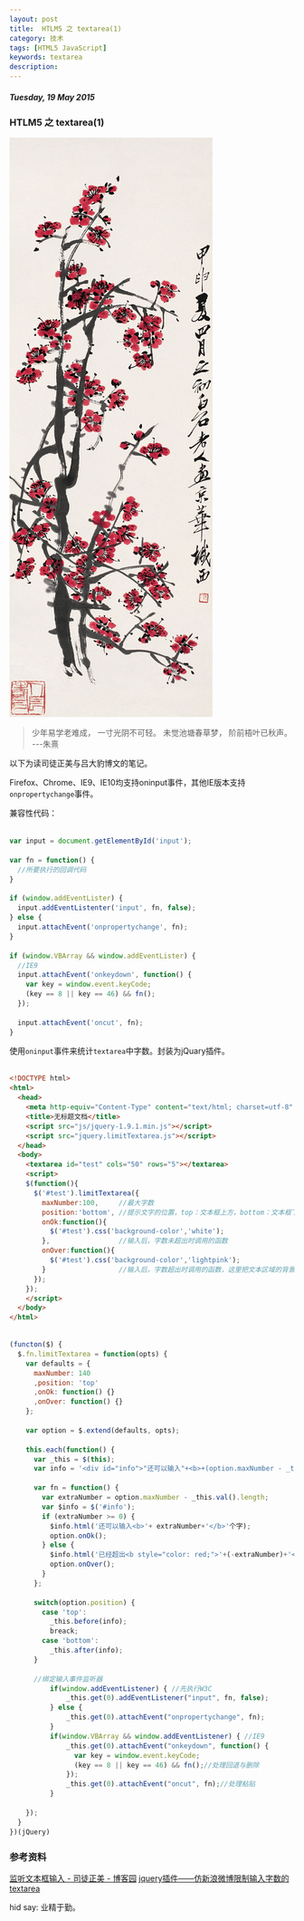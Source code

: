 ```yaml
---
layout: post
title:  HTLM5 之 textarea(1)
category: 技术
tags: [HTML5 JavaScript]
keywords: textarea
description: 
---
```


##### Tuesday, 19 May 2015

### HTLM5 之 textarea(1)

![齐白石](/../../assets/img/tech/2015/qibaishi_1.jpg)

> 少年易学老难成，
一寸光阴不可轻。
未觉池塘春草梦，
阶前梧叶已秋声。
---朱熹

以下为读司徒正美与吕大豹博文的笔记。

Firefox、Chrome、IE9、IE10均支持oninput事件，其他IE版本支持`onpropertychange`事件。

兼容性代码：

````javascript

var input = document.getElementById('input');

var fn = function() {
  //所要执行的回调代码
}

if (window.addEventLister) {
  input.addEventListenter('input', fn, false);
} else {
  input.attachEvent('onpropertychange', fn);
}

if (window.VBArray && window.addEventLister) {
  //IE9
  input.attachEvent('onkeydown', function() {
    var key = window.event.keyCode;
    (key == 8 || key == 46) && fn();
  });
  
  input.attachEvent('oncut', fn);
}


````

使用`oninput`事件来统计`textarea`中字数。封装为jQuary插件。

````html

<!DOCTYPE html>
<html>
  <head>
    <meta http-equiv="Content-Type" content="text/html; charset=utf-8" />
    <title>无标题文档</title>
    <script src="js/jquery-1.9.1.min.js"></script>
    <script src="jquery.limitTextarea.js"></script>
  </head>
  <body>
    <textarea id="test" cols="50" rows="5"></textarea>
    <script>
    $(function(){
      $('#test').limitTextarea({
        maxNumber:100,     //最大字数
        position:'bottom', //提示文字的位置，top：文本框上方，bottom：文本框下方
        onOk:function(){
          $('#test').css('background-color','white');    
        },                 //输入后，字数未超出时调用的函数
        onOver:function(){
          $('#test').css('background-color','lightpink');    
        }                  //输入后，字数超出时调用的函数，这里把文本区域的背景变为粉红色   
      });    
    });
    </script>
  </body>
</html>

````

````javascript

(functon($) {
  $.fn.limitTextarea = function(opts) {
    var defaults = {
      maxNumber: 140
      ,position: 'top'
      ,onOk: function() {}
      ,onOver: function() {}
    };
    
    var option = $.extend(defaults, opts);
    
    this.each(function() {
      var _this = $(this);
      var info = '<div id="info">"还可以输入"+<b>+(option.maxNumber - _this.val().length)+</b>+"字"+</div>';
      
      var fn = function() {
        var extraNumber = option.maxNumber - _this.val().length;
        var $info = $('#info');
        if (extraNumber >= 0) {
          $info.html('还可以输入<b>'+ extraNumber+'</b>'个字);
          option.onOk();
        } else {
          $info.html('已经超出<b style="color: red;">'+(-extraNumber)+'</b>个字');
          option.onOver();
        }
      };
      
      switch(option.position) {
        case 'top':
          _this.before(info);
          breack;
        case 'bottom':
          _this.after(info);
      }
      
      //绑定输入事件监听器
		  if(window.addEventListener) { //先执行W3C
			  _this.get(0).addEventListener("input", fn, false);
		  } else {
			  _this.get(0).attachEvent("onpropertychange", fn);
		  }
		  if(window.VBArray && window.addEventListener) { //IE9
			  _this.get(0).attachEvent("onkeydown", function() {
			    var key = window.event.keyCode;
			    (key == 8 || key == 46) && fn();//处理回退与删除
			  });
			  _this.get(0).attachEvent("oncut", fn);//处理粘贴
		  }
      
    });
  }
})(jQuery)

````



### 参考资料

[监听文本框输入 - 司徒正美 - 博客园](http://www.cnblogs.com/rubylouvre/archive/2013/02/17/2914604.html)
[jquery插件——仿新浪微博限制输入字数的textarea](http://www.cnblogs.com/lvdabao/archive/2013/05/25/3098639.html)

hid say: 业精于勤。

